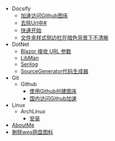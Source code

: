 ﻿- Docsify
	- [加速访问Github图床](Docsify%2f%e5%8a%a0%e9%80%9f%e8%ae%bf%e9%97%aeGithub%e5%9b%be%e5%ba%8a.md)
	- [去除Url中#](Docsify%2f%e5%8e%bb%e9%99%a4Url%e4%b8%ad%23.md)
	- [快速开始](Docsify%2f%e5%bf%ab%e9%80%9f%e5%bc%80%e5%a7%8b.md)
	- [文件夹样式侧边栏在暗色背景下不清晰](Docsify%2f%e6%96%87%e4%bb%b6%e5%a4%b9%e6%a0%b7%e5%bc%8f%e4%be%a7%e8%be%b9%e6%a0%8f%e5%9c%a8%e6%9a%97%e8%89%b2%e8%83%8c%e6%99%af%e4%b8%8b%e4%b8%8d%e6%b8%85%e6%99%b0.md)
- DotNet
	- [Blazor 接收 URL 参数](DotNet%2fBlazor%20%e6%8e%a5%e6%94%b6%20URL%20%e5%8f%82%e6%95%b0.md)
	- [LibMan](DotNet%2fLibMan.md)
	- [Serilog](DotNet%2fSerilog.md)
	- [SourceGenerator代码生成器](DotNet%2fSourceGenerator%e4%bb%a3%e7%a0%81%e7%94%9f%e6%88%90%e5%99%a8.md)
- Git
	- Github
		- [使用Github创建图床](Git%2fGithub%2f%e4%bd%bf%e7%94%a8Github%e5%88%9b%e5%bb%ba%e5%9b%be%e5%ba%8a.md)
		- [国内访问Github加速](Git%2fGithub%2f%e5%9b%bd%e5%86%85%e8%ae%bf%e9%97%aeGithub%e5%8a%a0%e9%80%9f.md)
- Linux
	- ArchLinux
		- [安装](Linux%2fArchLinux%2f%e5%ae%89%e8%a3%85.md)
- [AboutMe](AboutMe.md)
- [删除wps网盘图标](%e5%88%a0%e9%99%a4wps%e7%bd%91%e7%9b%98%e5%9b%be%e6%a0%87.md)
